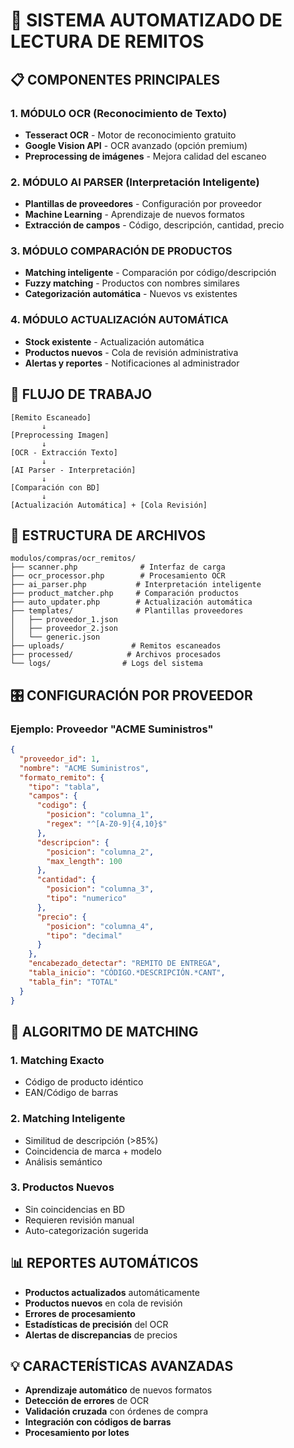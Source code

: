 # 🤖 SISTEMA AUTOMATIZADO DE LECTURA DE REMITOS

## 📋 COMPONENTES PRINCIPALES

### 1. **MÓDULO OCR (Reconocimiento de Texto)**
- **Tesseract OCR** - Motor de reconocimiento gratuito
- **Google Vision API** - OCR avanzado (opción premium)
- **Preprocessing de imágenes** - Mejora calidad del escaneo

### 2. **MÓDULO AI PARSER (Interpretación Inteligente)**
- **Plantillas de proveedores** - Configuración por proveedor
- **Machine Learning** - Aprendizaje de nuevos formatos
- **Extracción de campos** - Código, descripción, cantidad, precio

### 3. **MÓDULO COMPARACIÓN DE PRODUCTOS**
- **Matching inteligente** - Comparación por código/descripción
- **Fuzzy matching** - Productos con nombres similares
- **Categorización automática** - Nuevos vs existentes

### 4. **MÓDULO ACTUALIZACIÓN AUTOMÁTICA**
- **Stock existente** - Actualización automática
- **Productos nuevos** - Cola de revisión administrativa
- **Alertas y reportes** - Notificaciones al administrador

## 🔄 FLUJO DE TRABAJO

```
[Remito Escaneado] 
       ↓
[Preprocessing Imagen]
       ↓
[OCR - Extracción Texto]
       ↓
[AI Parser - Interpretación]
       ↓
[Comparación con BD]
       ↓
[Actualización Automática] + [Cola Revisión]
```

## 📁 ESTRUCTURA DE ARCHIVOS

```
modulos/compras/ocr_remitos/
├── scanner.php              # Interfaz de carga
├── ocr_processor.php        # Procesamiento OCR
├── ai_parser.php           # Interpretación inteligente
├── product_matcher.php     # Comparación productos
├── auto_updater.php        # Actualización automática
├── templates/              # Plantillas proveedores
│   ├── proveedor_1.json
│   ├── proveedor_2.json
│   └── generic.json
├── uploads/               # Remitos escaneados
├── processed/            # Archivos procesados
└── logs/                # Logs del sistema
```

## 🎛️ CONFIGURACIÓN POR PROVEEDOR

### Ejemplo: Proveedor "ACME Suministros"
```json
{
  "proveedor_id": 1,
  "nombre": "ACME Suministros",
  "formato_remito": {
    "tipo": "tabla",
    "campos": {
      "codigo": {
        "posicion": "columna_1",
        "regex": "^[A-Z0-9]{4,10}$"
      },
      "descripcion": {
        "posicion": "columna_2",
        "max_length": 100
      },
      "cantidad": {
        "posicion": "columna_3",
        "tipo": "numerico"
      },
      "precio": {
        "posicion": "columna_4",
        "tipo": "decimal"
      }
    },
    "encabezado_detectar": "REMITO DE ENTREGA",
    "tabla_inicio": "CÓDIGO.*DESCRIPCIÓN.*CANT",
    "tabla_fin": "TOTAL"
  }
}
```

## 🤖 ALGORITMO DE MATCHING

### 1. **Matching Exacto**
- Código de producto idéntico
- EAN/Código de barras

### 2. **Matching Inteligente** 
- Similitud de descripción (>85%)
- Coincidencia de marca + modelo
- Análisis semántico

### 3. **Productos Nuevos**
- Sin coincidencias en BD
- Requieren revisión manual
- Auto-categorización sugerida

## 📊 REPORTES AUTOMÁTICOS

- **Productos actualizados** automáticamente
- **Productos nuevos** en cola de revisión
- **Errores de procesamiento** 
- **Estadísticas de precisión** del OCR
- **Alertas de discrepancias** de precios

## 💡 CARACTERÍSTICAS AVANZADAS

- **Aprendizaje automático** de nuevos formatos
- **Detección de errores** de OCR
- **Validación cruzada** con órdenes de compra
- **Integración con códigos de barras**
- **Procesamiento por lotes**
